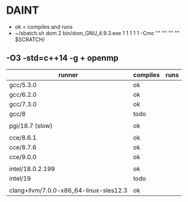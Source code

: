 # DAINT

* ok = compiles and runs
* ~/sbatch.sh dom 2 bin/dom_GNU_4.9.3.exe 1 1 1 1 1 -Cmc "" "" "" "" $SCRATCH/

## -O3 -std=c++14 -g + openmp

| runner | compiles | runs |
|---|---|---|
| gcc/5.3.0 | ok ||
| gcc/6.2.0 | ok ||
| gcc/7.3.0 | ok ||
| gcc/8     | todo ||
|  |  |  |
|pgi/18.7 (slow) | ok ||
|  |  |  |  |  |
|cce/8.6.1| ok ||
|cce/8.7.6| ok ||
|cce/9.0.0| ok ||
|  |  |  |
|intel/18.0.2.199| ok ||
|intel/19| todo ||
|  |  |  |
|clang+llvm/7.0.0-x86_64-linux-sles12.3| ok ||
